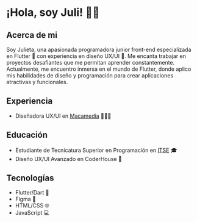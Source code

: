 # ¡Hola, soy Juli! 👋🏻

## Acerca de mi
Soy Julieta, una apasionada programadora junior front-end especializada en Flutter 💙 con experiencia en diseño UX/UI 🎨. Me encanta trabajar en proyectos desafiantes que me permitan aprender constantemente. Actualmente, me encuentro inmersa en el mundo de Flutter, donde aplico mis habilidades de diseño y programación para crear aplicaciones atractivas y funcionales.

## Experiencia
- Diseñadora UX/UI en [Macamedia](https://www.macamedia.com.ar/#/) 👩🏻‍💻

## Educación
- Estudiante de Tecnicatura Superior en Programación en [ITSE](https://www.itse.gob.ar/view/i1.php) 🎓
- Diseño UX/UI Avanzado en CoderHouse 🎨

## Tecnologías
- Flutter/Dart 📱
- Figma 🎨
- HTML/CSS 🌐
- JavaScript 💻
